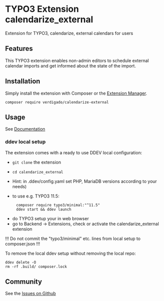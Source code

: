 # TYPO3 Extension calendarize_external

Extension for TYPO3, calendarize, external calendars for users

## Features

This TYPO3 extension enables non-admin editors to schedule external calendar imports and get informed about the state of the import.

## Installation

Simply install the extension with Composer or the [Extension Manager](https://extensions.typo3.org/).

`composer require verdigado/calendarize-external`

## Usage

See [Documentation](Documentation/Introduction/Index.rst)

### ddev local setup

The extension comes with a ready to use DDEV local configuration:

* `git clone` the extension
* `cd calendarize_external`
* Hint: in .ddev/config.yaml set PHP, MariaDB versions according to your needs)

* to use e.g. TYPO3 11.5:

```
     composer require typo3/minimal:"^11.5"
     ddev start && ddev launch
```

* do TYPO3 setup your in web browser
* go to Backend -> Extensions, check or activate the calendarize_external extension

!!! Do not commit the "typo3/minimal" etc. lines from local setup to composer.json !!!

To remove the local ddev setup without removing the local repo:

```
ddev delete -O
rm -rf .build/ composer.lock
```

## Community

See the [Issues on Github](https://github.com/verdigado/calendarize_external/issues)